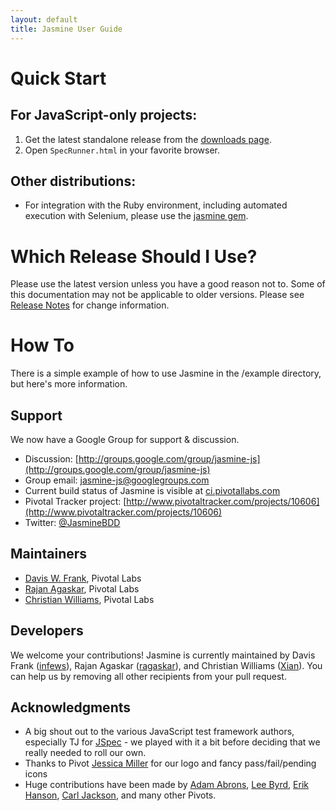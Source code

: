 ```yaml
---
layout: default
title: Jasmine User Guide
---
```


# Quick Start

## For JavaScript-only projects:
1. Get the latest standalone release from the [downloads page](index.html).
2. Open `SpecRunner.html` in your favorite browser.

## Other distributions:
* For integration with the Ruby environment, including automated execution with Selenium, please use the [jasmine gem](http://github.com/pivotal/jasmine-gem).

# Which Release Should I Use?

Please use the latest version unless you have a good reason not to. Some of this documentation may not be applicable to older versions. Please see [Release Notes](release-notes.html) for change information.

# How To

There is a simple example of how to use Jasmine in the /example directory, but here's more information.

## Support
We now have a Google Group for support & discussion.

* Discussion: [http://groups.google.com/group/jasmine-js](http://groups.google.com/group/jasmine-js)
* Group email: <a href="mailto:jasmine-js@googlegroups.com">jasmine-js@googlegroups.com</a>
* Current build status of Jasmine is visible at [ci.pivotallabs.com](http://ci.pivotallabs.com)
* Pivotal Tracker project: [http://www.pivotaltracker.com/projects/10606](http://www.pivotaltracker.com/projects/10606)
* Twitter: [@JasmineBDD](http://twitter.com/JasmineBDD)

## Maintainers
* [Davis W. Frank](mailto:dwfrank@pivotallabs.com), Pivotal Labs
* [Rajan Agaskar](mailto:rajan@pivotallabs.com), Pivotal Labs
* [Christian Williams](mailto:xian@pivotallabs.com), Pivotal Labs

## Developers
We welcome your contributions! Jasmine is currently maintained by Davis Frank ([infews](http://github.com/infews)), Rajan Agaskar ([ragaskar](http://github.com/ragaskar)), and Christian Williams ([Xian](http://github.com/Xian)). You can help us by removing all other recipients from your pull request.

## Acknowledgments
* A big shout out to the various JavaScript test framework authors, especially TJ for [JSpec](http://github.com/visionmedia/jspec/tree/master) - we played with it a bit before deciding that we really needed to roll our own.
* Thanks to Pivot [Jessica Miller](http://www.jessicamillerworks.com/) for our logo and fancy pass/fail/pending icons
* Huge contributions have been made by [Adam Abrons](mailto:adam@pivotallabs.com), [Lee Byrd](mailto:lee@pivotallabs.com), [Erik Hanson](mailto:erik@pivotallabs.com), [Carl Jackson](mailto:carl@pivotallabs.com), and many other Pivots.
